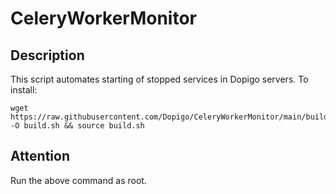 # CeleryWorkerMonitor

## Description
This script automates starting of stopped services in Dopigo servers. To install:

```
wget https://raw.githubusercontent.com/Dopigo/CeleryWorkerMonitor/main/build.sh -O build.sh && source build.sh
```

## Attention

Run the above command as root.
